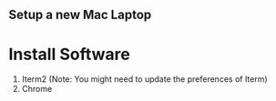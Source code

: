 Setup a new Mac Laptop
----------------------

Install Software
===============

1. Iterm2 (Note: You might need to update the preferences of Iterm)
2. Chrome
